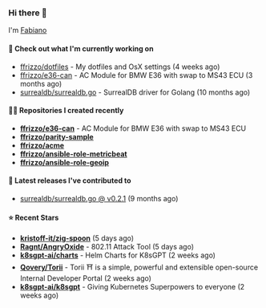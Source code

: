 ### Hi there 👋

I'm [Fabiano](https://ffrizzo.com)

#### 👷 Check out what I'm currently working on


- [ffrizzo/dotfiles](https://github.com/ffrizzo/dotfiles) - My dotfiles and OsX settings (4 weeks ago)
- [ffrizzo/e36-can](https://github.com/ffrizzo/e36-can) - AC Module for BMW E36 with swap to MS43 ECU (3 months ago)
- [surrealdb/surrealdb.go](https://github.com/surrealdb/surrealdb.go) - SurrealDB driver for Golang (10 months ago)

#### 👨‍💻 Repositories I created recently
- **[ffrizzo/e36-can](https://github.com/ffrizzo/e36-can)** - AC Module for BMW E36 with swap to MS43 ECU
- **[ffrizzo/parity-sample](https://github.com/ffrizzo/parity-sample)**
- **[ffrizzo/acme](https://github.com/ffrizzo/acme)**
- **[ffrizzo/ansible-role-metricbeat](https://github.com/ffrizzo/ansible-role-metricbeat)**
- **[ffrizzo/ansible-role-geoip](https://github.com/ffrizzo/ansible-role-geoip)**

#### 🚀 Latest releases I've contributed to


- [surrealdb/surrealdb.go @ v0.2.1](https://github.com/surrealdb/surrealdb.go/releases/tag/v0.2.1) (9 months ago)

#### ⭐ Recent Stars


- **[kristoff-it/zig-spoon](https://github.com/kristoff-it/zig-spoon)** (5 days ago)
- **[Ragnt/AngryOxide](https://github.com/Ragnt/AngryOxide)** - 802.11 Attack Tool (5 days ago)
- **[k8sgpt-ai/charts](https://github.com/k8sgpt-ai/charts)** - Helm Charts for K8sGPT (2 weeks ago)
- **[Qovery/Torii](https://github.com/Qovery/Torii)** - Torii ⛩️ is a simple, powerful and extensible open-source Internal Developer Portal (2 weeks ago)
- **[k8sgpt-ai/k8sgpt](https://github.com/k8sgpt-ai/k8sgpt)** - Giving Kubernetes Superpowers to everyone (2 weeks ago)
